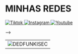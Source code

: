 <table>
  <tr>
    <td>
      <img src="https://images.steamusercontent.com/ugc/927044661856450912/51BC2A7123DD5F66F9BD0DFB82504218DD15F085/?imw=5000&imh=5000&ima=fit&impolicy=Letterbox&imcolor=%23000000&letterbox=false" alt="DEDFUNKISEC"/>
    </td>
      <h1>MINHAS REDES</h1>
      <a href="https://www.tiktok.com/@kevin_stdnk" target="_blank">
      <img alt="Tiktok" src="https://img.shields.io/badge/TikTok-000000?style=for-the-badge&logo=tiktok&logoColor=white">
      </a>
      <a href="https://www.instagram.com/kevin_stdck/" target="_blank">
      <img alt="Instagram" src="https://img.shields.io/badge/Instagram-%23E4405F.svg?style=for-the-badge&logo=Instagram&logoColor=white">
      </a>
      <a href="https://www.youtube.com/@kallinskk" target="_blank">
      <img alt="Youtube" src="https://img.shields.io/badge/YouTube-%23FF0000.svg?style=for-the-badge&logo=YouTube&logoColor=white">
      </a>
      <ul>
      </ul>
      <p></p><picture>
        <i class="devicon-github-original"></i>-->
  </tr>
</table>
